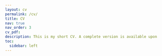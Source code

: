 ```yaml
---
layout: cv
permalink: /cv/
title: CV
nav: true
nav_order: 3
cv_pdf:
description: This is my short CV. A complete version is available upon request.
toc:
  sidebar: left
---
```

